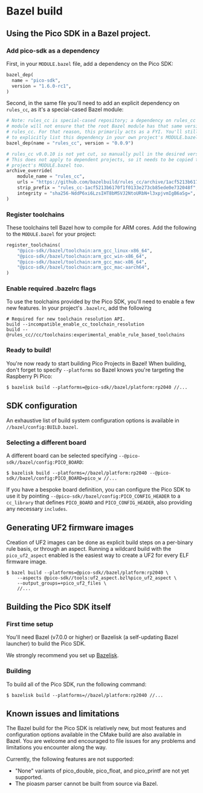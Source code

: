 # Bazel build

## Using the Pico SDK in a Bazel project.

### Add pico-sdk as a dependency
First, in your `MODULE.bazel` file, add a dependency on the Pico SDK:
```python
bazel_dep(
  name = "pico-sdk",
  version = "1.6.0-rc1",
)
```
Second, in the same file you'll need to add an explicit dependency on
`rules_cc`, as it's a special-cased Bazel module:
```python
# Note: rules_cc is special-cased repository; a dependency on rules_cc in a
# module will not ensure that the root Bazel module has that same version of
# rules_cc. For that reason, this primarily acts as a FYI. You'll still need
# to explicitly list this dependency in your own project's MODULE.bazel file.
bazel_dep(name = "rules_cc", version = "0.0.9")

# rules_cc v0.0.10 is not yet cut, so manually pull in the desired version.
# This does not apply to dependent projects, so it needs to be copied to your
# project's MODULE.bazel too.
archive_override(
    module_name = "rules_cc",
    urls = "https://github.com/bazelbuild/rules_cc/archive/1acf5213b6170f1f0133e273cb85ede0e732048f.zip",
    strip_prefix = "rules_cc-1acf5213b6170f1f0133e273cb85ede0e732048f",
    integrity = "sha256-NddP6xi6LzsIHT8bMSVJ2NtoURbN+l3xpjvmIgB6aSg=",
)
```

### Register toolchains
These toolchains tell Bazel how to compile for ARM cores. Add the following
to the `MODULE.bazel` for your project:
```python
register_toolchains(
    "@pico-sdk//bazel/toolchain:arm_gcc_linux-x86_64",
    "@pico-sdk//bazel/toolchain:arm_gcc_win-x86_64",
    "@pico-sdk//bazel/toolchain:arm_gcc_mac-x86_64",
    "@pico-sdk//bazel/toolchain:arm_gcc_mac-aarch64",
)
```

### Enable required .bazelrc flags
To use the toolchains provided by the Pico SDK, you'll need to enable a few
new features. In your project's `.bazelrc`, add the following
```
# Required for new toolchain resolution API.
build --incompatible_enable_cc_toolchain_resolution
build --@rules_cc//cc/toolchains:experimental_enable_rule_based_toolchains
```

### Ready to build!
You're now ready to start building Pico Projects in Bazel! When building,
don't forget to specify `--platforms` so Bazel knows you're targeting the
Raspberry Pi Pico:
```console
$ bazelisk build --platforms=@pico-sdk//bazel/platform:rp2040 //...
```

## SDK configuration
An exhaustive list of build system configuration options is available in
`//bazel/config:BUILD.bazel`.

### Selecting a different board
A different board can be selected specifying `--@pico-sdk//bazel/config:PICO_BOARD`:
```console
$ bazelisk build --platforms=//bazel/platform:rp2040 --@pico-sdk//bazel/config:PICO_BOARD=pico_w //...
```

If you have a bespoke board definition, you can configure the Pico SDK to use it
by pointing `--@pico-sdk//bazel/config:PICO_CONFIG_HEADER` to a `cc_library`
that defines `PICO_BOARD` and `PICO_CONFIG_HEADER`, also providing any necessary
`includes`.

## Generating UF2 firmware images
Creation of UF2 images can be done as explicit build steps on a per-binary
rule basis, or through an aspect. Running a wildcard build with the
`pico_uf2_aspect` enabled is the easiest way to create a UF2 for every ELF
firmware image.

```console
$ bazel build --platforms=@pico-sdk//bazel/platform:rp2040 \
    --aspects @pico-sdk//tools:uf2_aspect.bzl%pico_uf2_aspect \
    --output_groups=+pico_uf2_files \
    //...
```

## Building the Pico SDK itself

### First time setup
You'll need Bazel (v7.0.0 or higher) or Bazelisk (a self-updating Bazel
launcher) to build the Pico SDK.

We strongly recommend you set up
[Bazelisk](https://bazel.build/install/bazelisk).

### Building
To build all of the Pico SDK, run the following command:
```console
$ bazelisk build --platforms=//bazel/platform:rp2040 //...
```

## Known issues and limitations
The Bazel build for the Pico SDK is relatively new, but most features and
configuration options available in the CMake build are also available in Bazel.
You are welcome and encouraged to file issues for any problems and limitations
you encounter along the way.

Currently, the following features are not supported:

* "None" variants of pico_double, pico_float, and pico_printf are not yet
  supported.
* The pioasm parser cannot be built from source via Bazel.
